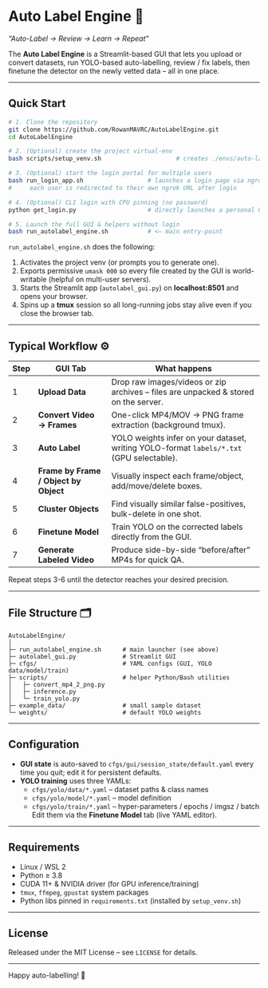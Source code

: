 # Auto Label Engine 🚀  
_“Auto-Label → Review → Learn → Repeat”_

The **Auto Label Engine** is a Streamlit-based GUI that lets you upload or convert datasets, run YOLO-based auto-labelling, review / fix labels, then finetune the detector on the newly vetted data – all in one place.

---

## Quick Start

```bash
# 1. Clone the repository
git clone https://github.com/RowanMAVRC/AutoLabelEngine.git
cd AutoLabelEngine

# 2. (Optional) create the project virtual-env
bash scripts/setup_venv.sh                     # creates ./envs/auto-label-engine

# 3. (Optional) start the login portal for multiple users
bash run_login_app.sh                  # launches a login page via ngrok
#     each user is redirected to their own ngrok URL after login

# 4. (Optional) CLI login with CPU pinning (no password)
python get_login.py                    # directly launches a personal GUI

# 5. Launch the full GUI & helpers without login
bash run_autolabel_engine.sh           # <— main entry-point
```

`run_autolabel_engine.sh` does the following:

1. Activates the project venv (or prompts you to generate one).  
2. Exports permissive `umask 000` so every file created by the GUI is world-writable (helpful on multi-user servers).  
3. Starts the Streamlit app (`autolabel_gui.py`) on **localhost:8501** and opens your browser.  
4. Spins up a **tmux** session so all long-running jobs stay alive even if you close the browser tab.

---

## Typical Workflow ⚙️

| Step | GUI Tab | What happens |
|------|---------|--------------|
| 1 | **Upload Data** | Drop raw images/videos or zip archives – files are unpacked & stored on the server. |
| 2 | **Convert Video → Frames** | One-click MP4/MOV → PNG frame extraction (background tmux). |
| 3 | **Auto Label** | YOLO weights infer on your dataset, writing YOLO-format `labels/*.txt` (GPU selectable). |
| 4 | **Frame by Frame / Object by Object** | Visually inspect each frame/object, add/move/delete boxes. |
| 5 | **Cluster Objects** | Find visually similar false-positives, bulk-delete in one shot. |
| 6 | **Finetune Model** | Train YOLO on the corrected labels directly from the GUI. |
| 7 | **Generate Labeled Video** | Produce side-by-side “before/after” MP4s for quick QA. |

Repeat steps 3-6 until the detector reaches your desired precision.

---

## File Structure 🗂️

```text
AutoLabelEngine/
│
├─ run_autolabel_engine.sh      # main launcher (see above)
├─ autolabel_gui.py             # Streamlit GUI
├─ cfgs/                        # YAML configs (GUI, YOLO data/model/train)
├─ scripts/                     # helper Python/Bash utilities
│   ├─ convert_mp4_2_png.py
│   ├─ inference.py
│   └─ train_yolo.py
├─ example_data/                # small sample dataset
└─ weights/                     # default YOLO weights
```

---

## Configuration

* **GUI state** is auto-saved to `cfgs/gui/session_state/default.yaml` every time you quit; edit it for persistent defaults.  
* **YOLO training** uses three YAMLs:  
  * `cfgs/yolo/data/*.yaml`   – dataset paths & class names  
  * `cfgs/yolo/model/*.yaml`  – model definition  
  * `cfgs/yolo/train/*.yaml`  – hyper-parameters / epochs / imgsz / batch  
  Edit them via the **Finetune Model** tab (live YAML editor).

---

## Requirements

* Linux / WSL 2  
* Python ≥ 3.8  
* CUDA 11+ & NVIDIA driver (for GPU inference/training)  
* `tmux`, `ffmpeg`, `gpustat` system packages  
* Python libs pinned in `requirements.txt` (installed by `setup_venv.sh`)

---

## License

Released under the MIT License – see `LICENSE` for details.

---

Happy auto-labelling! 🤖